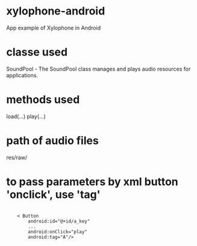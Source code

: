 # xylophone-android
App example of Xylophone in Android

# classe used
SoundPool - The SoundPool class manages and plays audio resources for applications.

# methods used
load(...)
play(...)

# path of audio files
res/raw/

# to pass parameters by xml button 'onclick', use 'tag'
<pre><code>
    < Button
        android:id="@+id/a_key"
        ...
        android:onClick="play"
        android:tag="A"/>
</code></pre>
  
